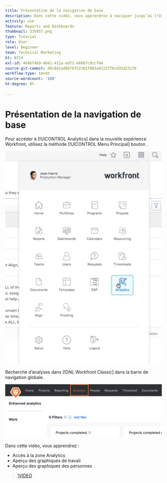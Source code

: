 ```yaml
---
title: Présentation de la navigation de base
description: Dans cette vidéo, vous apprendrez à naviguer jusqu’au [!UICONTROL Analytics] et voir un aperçu des graphiques de travail et des graphiques de personnes dans [!DNL  Workfront].
activity: use
feature: Reports and Dashboards
thumbnail: 335057.png
type: Tutorial
role: User
level: Beginner
team: Technical Marketing
kt: 8724
exl-id: 464bf4b9-4b41-421a-ad71-e60b7c9ccf64
source-git-commit: d0c842ad8bf6f52161f003a62237fbcd35d23176
workflow-type: tm+mt
source-wordcount: '100'
ht-degree: 0%

---
```


# Présentation de la navigation de base

Pour accéder à [!UICONTROL Analytics] dans la nouvelle expérience Workfront, utilisez la méthode [!UICONTROL Menu Principal] bouton .

![Une image de la recherche de la variable [!UICONTROL Analytics] dans Workfront [!UICONTROL menu principal]](assets/Navigate-NWE.png)

Recherche d’analyses dans [!DNL Workfront Classic] dans la barre de navigation globale.

![Une image de la recherche de la variable [!UICONTROL Analytics] de la fonction [!DNL Workfront Classic]](assets/Navigate-Classic.png)

Dans cette vidéo, vous apprendrez :

* Accès à la zone Analytics
* Aperçu des graphiques de travail
* Aperçu des graphiques des personnes

>[!VIDEO](https://video.tv.adobe.com/v/335057/?quality=12)
